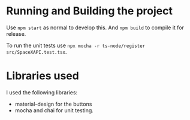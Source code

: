 # Running and Building the project

Use `npm start` as normal to develop this. And `npm build` to compile it for release.

To run the unit tests use `npx mocha -r ts-node/register src/SpaceXAPI.test.tsx`.

# Libraries used

I used the following libraries:

* material-design for the buttons
* mocha and chai for unit testing.
